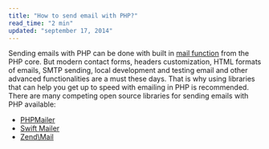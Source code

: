 ```yaml
---
title: "How to send email with PHP?"
read_time: "2 min"
updated: "september 17, 2014"
---
```


Sending emails with PHP can be done with built in [mail function][mail-function] from the PHP core. But modern contact forms,
headers customization, HTML formats of emails, SMTP sending, local development and testing email and other advanced functionalities
are a must these days. That is why using libraries that can help you get up to speed with emailing in PHP is recommended. There are many
competing open source libraries for sending emails with PHP available:

* [PHPMailer][phpmailer]
* [Swift Mailer][swift-mailer]
* [Zend\Mail][zend-mail]

[mail-function]: http://php.net/manual/en/function.mail.php
[phpmailer]: https://github.com/PHPMailer/PHPMailer
[swift-mailer]: http://swiftmailer.org/
[zend-mail]: http://framework.zend.com/manual/2.3/en/modules/zend.mail.introduction.html

